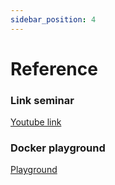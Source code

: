 ```yaml
---
sidebar_position: 4
---
```


# Reference

### Link seminar

[Youtube link](https://www.youtube.com/playlist?list=PLJX8aymUXs3YD_7o1fK79Fsdc2wdkL1k9)

### Docker playground

[Playground](https://labs.play-with-docker.com/)
